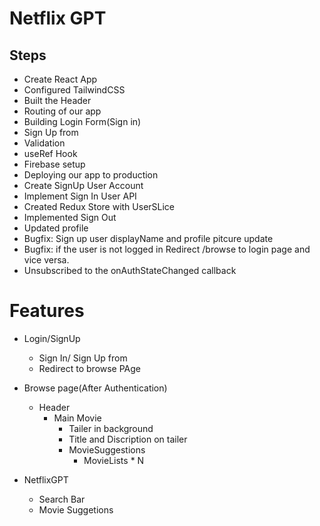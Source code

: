 # Netflix GPT

## Steps
- Create React App
- Configured TailwindCSS
- Built the Header
- Routing of our app
- Building Login Form(Sign in)
- Sign Up from
- Validation
- useRef Hook
- Firebase setup
- Deploying our app to production
- Create SignUp User Account
- Implement Sign In User API
- Created Redux Store with UserSLice
- Implemented Sign Out
- Updated profile
- Bugfix: Sign up user displayName and profile pitcure update
- Bugfix: if the user is not logged in Redirect /browse to login page and vice versa.
- Unsubscribed to the onAuthStateChanged callback






# Features
- Login/SignUp
   - Sign In/ Sign Up from
   - Redirect to browse PAge
- Browse page(After Authentication)
   - Header
      - Main Movie
          - Tailer in background
          - Title and Discription on tailer
          - MovieSuggestions
             - MovieLists * N

- NetflixGPT
   - Search Bar
   - Movie Suggetions

